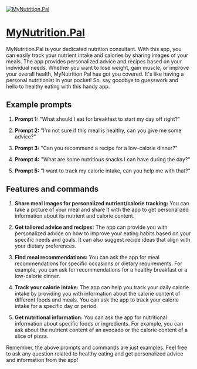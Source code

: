 [![MyNutrition.Pal](https://files.oaiusercontent.com/file-fSrluIIp1AT5m4wUisMcERn6?se=2123-10-18T22%3A48%3A28Z&sp=r&sv=2021-08-06&sr=b&rscc=max-age%3D31536000%2C%20immutable&rscd=attachment%3B%20filename%3Ddalle%2520pic.png&sig=ZxBwsj9/FqQKo9g1/t6B2jWs8V5F/CftD9WgyKhy1Kw%3D)](https://chat.openai.com/g/g-PsK6IFvcV-mynutrition-pal)

# [MyNutrition.Pal](https://chat.openai.com/g/g-PsK6IFvcV-mynutrition-pal)

MyNutrition.Pal is your dedicated nutrition consultant. With this app, you can easily track your nutrient intake and calories by sharing images of your meals. The app provides personalized advice and recipes based on your individual needs. Whether you want to lose weight, gain muscle, or improve your overall health, MyNutrition.Pal has got you covered. It's like having a personal nutritionist in your pocket! So, say goodbye to guesswork and hello to healthy eating with this handy app.

## Example prompts

1. **Prompt 1:** "What should I eat for breakfast to start my day off right?"

2. **Prompt 2:** "I'm not sure if this meal is healthy, can you give me some advice?"

3. **Prompt 3:** "Can you recommend a recipe for a low-calorie dinner?"

4. **Prompt 4:** "What are some nutritious snacks I can have during the day?"

5. **Prompt 5:** "I want to track my calorie intake, can you help me with that?"

## Features and commands

1. **Share meal images for personalized nutrient/calorie tracking:** You can take a picture of your meal and share it with the app to get personalized information about its nutrient and calorie content.

2. **Get tailored advice and recipes:** The app can provide you with personalized advice on how to improve your eating habits based on your specific needs and goals. It can also suggest recipe ideas that align with your dietary preferences.

3. **Find meal recommendations:** You can ask the app for meal recommendations for specific occasions or dietary requirements. For example, you can ask for recommendations for a healthy breakfast or a low-calorie dinner.

4. **Track your calorie intake:** The app can help you track your daily calorie intake by providing you with information about the calorie content of different foods and meals. You can ask the app to track your calorie intake for a specific day or period.

5. **Get nutritional information:** You can ask the app for nutritional information about specific foods or ingredients. For example, you can ask about the nutrient content of an avocado or the calorie content of a slice of pizza.

Remember, the above prompts and commands are just examples. Feel free to ask any question related to healthy eating and get personalized advice and information from the app!